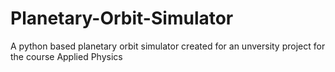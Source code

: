 # Planetary-Orbit-Simulator
A python based planetary orbit simulator created for an unversity project for the course Applied Physics
